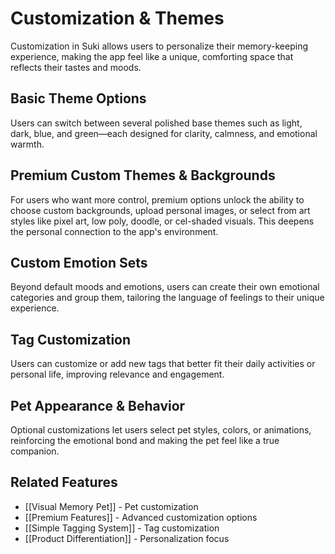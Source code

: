 # Customization & Themes

Customization in Suki allows users to personalize their memory-keeping experience, making the app feel like a unique, comforting space that reflects their tastes and moods.

## Basic Theme Options
Users can switch between several polished base themes such as light, dark, blue, and green—each designed for clarity, calmness, and emotional warmth.

## Premium Custom Themes & Backgrounds
For users who want more control, premium options unlock the ability to choose custom backgrounds, upload personal images, or select from art styles like pixel art, low poly, doodle, or cel-shaded visuals. This deepens the personal connection to the app's environment.

## Custom Emotion Sets
Beyond default moods and emotions, users can create their own emotional categories and group them, tailoring the language of feelings to their unique experience.

## Tag Customization
Users can customize or add new tags that better fit their daily activities or personal life, improving relevance and engagement.

## Pet Appearance & Behavior
Optional customizations let users select pet styles, colors, or animations, reinforcing the emotional bond and making the pet feel like a true companion.

## Related Features
- [[Visual Memory Pet]] - Pet customization
- [[Premium Features]] - Advanced customization options
- [[Simple Tagging System]] - Tag customization
- [[Product Differentiation]] - Personalization focus

